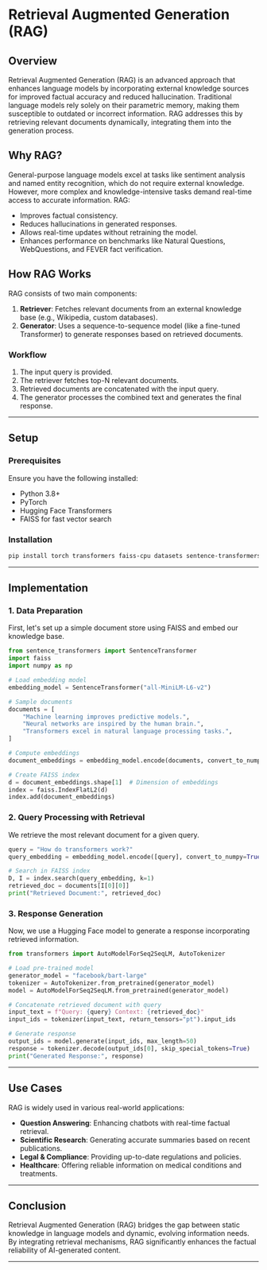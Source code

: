# Retrieval Augmented Generation (RAG)

## Overview
Retrieval Augmented Generation (RAG) is an advanced approach that enhances language models by incorporating external knowledge sources for improved factual accuracy and reduced hallucination. Traditional language models rely solely on their parametric memory, making them susceptible to outdated or incorrect information. RAG addresses this by retrieving relevant documents dynamically, integrating them into the generation process.

## Why RAG?
General-purpose language models excel at tasks like sentiment analysis and named entity recognition, which do not require external knowledge. However, more complex and knowledge-intensive tasks demand real-time access to accurate information. RAG:

- Improves factual consistency.
- Reduces hallucinations in generated responses.
- Allows real-time updates without retraining the model.
- Enhances performance on benchmarks like Natural Questions, WebQuestions, and FEVER fact verification.

## How RAG Works
RAG consists of two main components:

1. **Retriever**: Fetches relevant documents from an external knowledge base (e.g., Wikipedia, custom databases).
2. **Generator**: Uses a sequence-to-sequence model (like a fine-tuned Transformer) to generate responses based on retrieved documents.

### Workflow
1. The input query is provided.
2. The retriever fetches top-N relevant documents.
3. Retrieved documents are concatenated with the input query.
4. The generator processes the combined text and generates the final response.

---

## Setup
### Prerequisites
Ensure you have the following installed:

- Python 3.8+
- PyTorch
- Hugging Face Transformers
- FAISS for fast vector search

### Installation
```bash
pip install torch transformers faiss-cpu datasets sentence-transformers
```

---

## Implementation
### 1. Data Preparation
First, let's set up a simple document store using FAISS and embed our knowledge base.

```python
from sentence_transformers import SentenceTransformer
import faiss
import numpy as np

# Load embedding model
embedding_model = SentenceTransformer("all-MiniLM-L6-v2")

# Sample documents
documents = [
    "Machine learning improves predictive models.",
    "Neural networks are inspired by the human brain.",
    "Transformers excel in natural language processing tasks.",
]

# Compute embeddings
document_embeddings = embedding_model.encode(documents, convert_to_numpy=True)

# Create FAISS index
d = document_embeddings.shape[1]  # Dimension of embeddings
index = faiss.IndexFlatL2(d)
index.add(document_embeddings)
```

### 2. Query Processing with Retrieval
We retrieve the most relevant document for a given query.

```python
query = "How do transformers work?"
query_embedding = embedding_model.encode([query], convert_to_numpy=True)

# Search in FAISS index
D, I = index.search(query_embedding, k=1)
retrieved_doc = documents[I[0][0]]
print("Retrieved Document:", retrieved_doc)
```

### 3. Response Generation
Now, we use a Hugging Face model to generate a response incorporating retrieved information.

```python
from transformers import AutoModelForSeq2SeqLM, AutoTokenizer

# Load pre-trained model
generator_model = "facebook/bart-large"
tokenizer = AutoTokenizer.from_pretrained(generator_model)
model = AutoModelForSeq2SeqLM.from_pretrained(generator_model)

# Concatenate retrieved document with query
input_text = f"Query: {query} Context: {retrieved_doc}"
input_ids = tokenizer(input_text, return_tensors="pt").input_ids

# Generate response
output_ids = model.generate(input_ids, max_length=50)
response = tokenizer.decode(output_ids[0], skip_special_tokens=True)
print("Generated Response:", response)
```

---

## Use Cases
RAG is widely used in various real-world applications:
- **Question Answering**: Enhancing chatbots with real-time factual retrieval.
- **Scientific Research**: Generating accurate summaries based on recent publications.
- **Legal & Compliance**: Providing up-to-date regulations and policies.
- **Healthcare**: Offering reliable information on medical conditions and treatments.

---

## Conclusion
Retrieval Augmented Generation (RAG) bridges the gap between static knowledge in language models and dynamic, evolving information needs. By integrating retrieval mechanisms, RAG significantly enhances the factual reliability of AI-generated content.

---

